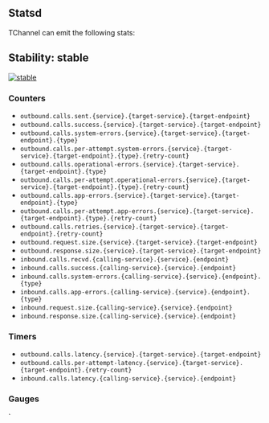 ## Statsd

TChannel can emit the following stats:

## Stability: stable

[![stable](http://badges.github.io/stability-badges/dist/stable.svg)](http://github.com/badges/stability-badges)

### Counters

 - `outbound.calls.sent.{service}.{target-service}.{target-endpoint}`
 - `outbound.calls.success.{service}.{target-service}.{target-endpoint}`
 - `outbound.calls.system-errors.{service}.{target-service}.{target-endpoint}.{type}`
 - `outbound.calls.per-attempt.system-errors.{service}.{target-service}.{target-endpoint}.{type}.{retry-count}`
 - `outbound.calls.operational-errors.{service}.{target-service}.{target-endpoint}.{type}`
 - `outbound.calls.per-attempt.operational-errors.{service}.{target-service}.{target-endpoint}.{type}.{retry-count}`
 - `outbound.calls.app-errors.{service}.{target-service}.{target-endpoint}.{type}`
 - `outbound.calls.per-attempt.app-errors.{service}.{target-service}.{target-endpoint}.{type}.{retry-count}`
 - `outbound.calls.retries.{service}.{target-service}.{target-endpoint}.{retry-count}`
 - `outbound.request.size.{service}.{target-service}.{target-endpoint}`
 - `outbound.response.size.{service}.{target-service}.{target-endpoint}`
 - `inbound.calls.recvd.{calling-service}.{service}.{endpoint}`
 - `inbound.calls.success.{calling-service}.{service}.{endpoint}`
 - `inbound.calls.system-errors.{calling-service}.{service}.{endpoint}.{type}`
 - `inbound.calls.app-errors.{calling-service}.{service}.{endpoint}.{type}`
 - `inbound.request.size.{calling-service}.{service}.{endpoint}`
 - `inbound.response.size.{calling-service}.{service}.{endpoint}`

### Timers

 - `outbound.calls.latency.{service}.{target-service}.{target-endpoint}`
 - `outbound.calls.per-attempt-latency.{service}.{target-service}.{target-endpoint}.{retry-count}`
 - `inbound.calls.latency.{calling-service}.{service}.{endpoint}`

### Gauges
`
